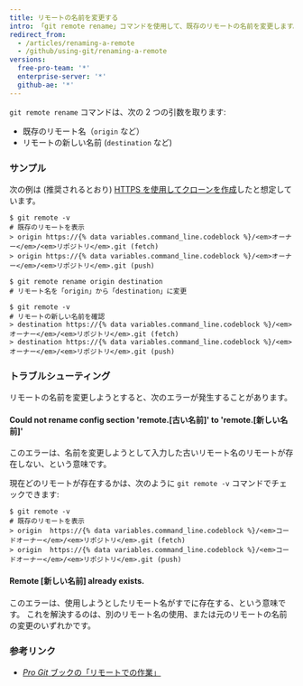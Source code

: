 ```yaml
---
title: リモートの名前を変更する
intro: 「git remote rename」コマンドを使用して、既存のリモートの名前を変更します。
redirect_from:
  - /articles/renaming-a-remote
  - /github/using-git/renaming-a-remote
versions:
  free-pro-team: '*'
  enterprise-server: '*'
  github-ae: '*'
---
```

`git remote rename` コマンドは、次の 2 つの引数を取ります:

* 既存のリモート名（`origin` など）
* リモートの新しい名前 (`destination` など)

### サンプル

次の例は (推奨されるとおり) [HTTPS を使用してクローンを作成](/articles/which-remote-url-should-i-use/#cloning-with-https-urls)したと想定しています。

```shell
$ git remote -v
# 既存のリモートを表示
> origin https://{% data variables.command_line.codeblock %}/<em>オーナー</em>/<em>リポジトリ</em>.git (fetch)
> origin https://{% data variables.command_line.codeblock %}/<em>オーナー</em>/<em>リポジトリ</em>.git (push)

$ git remote rename origin destination
# リモート名を「origin」から「destination」に変更

$ git remote -v
# リモートの新しい名前を確認
> destination https://{% data variables.command_line.codeblock %}/<em>オーナー</em>/<em>リポジトリ</em>.git (fetch)
> destination https://{% data variables.command_line.codeblock %}/<em>オーナー</em>/<em>リポジトリ</em>.git (push)
```

### トラブルシューティング

リモートの名前を変更しようとすると、次のエラーが発生することがあります。

#### Could not rename config section 'remote.[古い名前]' to 'remote.[新しい名前]'

このエラーは、名前を変更しようとして入力した古いリモート名のリモートが存在しない、という意味です。

現在どのリモートが存在するかは、次のように `git remote -v` コマンドでチェックできます:

```shell
$ git remote -v
# 既存のリモートを表示
> origin  https://{% data variables.command_line.codeblock %}/<em>コードオーナー</em>/<em>リポジトリ</em>.git (fetch)
> origin  https://{% data variables.command_line.codeblock %}/<em>コードオーナー</em>/<em>リポジトリ</em>.git (push)
```

#### Remote [新しい名前] already exists.

このエラーは、使用しようとしたリモート名がすでに存在する、という意味です。 これを解決するのは、別のリモート名の使用、または元のリモートの名前の変更のいずれかです。

### 参考リンク

- [_Pro Git_ ブックの「リモートでの作業」](https://git-scm.com/book/en/Git-Basics-Working-with-Remotes)
